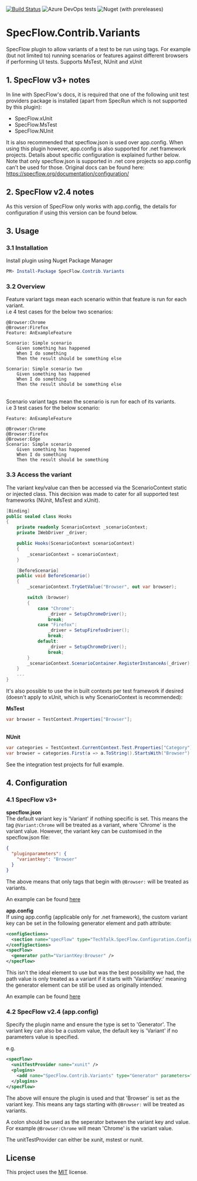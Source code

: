 [![Build Status](https://dev.azure.com/totaltestltd/Total%20Test/_apis/build/status/TotalTest.SpecFlow.Contrib.Variants?branchName=release)](https://dev.azure.com/totaltestltd/Total%20Test/_build/latest?definitionId=5&branchName=release)
![Azure DevOps tests](https://img.shields.io/azure-devops/tests/totaltestltd/Total%20Test/5)
![Nuget (with prereleases)](https://img.shields.io/nuget/vpre/specflow.contrib.variants)

# SpecFlow.Contrib.Variants
SpecFlow plugin to allow variants of a test to be run using tags.
For example (but not limited to) running scenarios or features against different browsers if performing UI tests.
Supports MsTest, NUnit and xUnit

## 1. SpecFlow v3+ notes
In line with SpecFlow's docs, it is required that one of the following unit test providers package is installed (apart from SpecRun which is not supported by this plugin):

- SpecFlow.xUnit
- SpecFlow.MsTest
- SpecFlow.NUnit

It is also recommended that specflow.json is used over app.config. When using this plugin however, app.config is also supported for .net framework projects. Details about specific configuration is explained further below.
\
Note that only specflow.json is supported in .net core projects so app.config can't be used for those. Original docs can be found here: 
https://specflow.org/documentation/configuration/

## 2. SpecFlow v2.4 notes
As this version of SpecFlow only works with app.config, the details for configuration if using this version can be found below.

## 3. Usage

### 3.1 Installation

Install plugin using Nuget Package Manager

```powershell
PM> Install-Package SpecFlow.Contrib.Variants
```

### 3.2 Overview
Feature variant tags mean each scenario within that feature is run for each variant.
\
i.e 4 test cases for the below two scenarios:
```gherkin
@Browser:Chrome
@Browser:Firefox
Feature: AnExampleFeature

Scenario: Simple scenario
	Given something has happened
	When I do something
	Then the result should be something else

Scenario: Simple scenario two
	Given something has happened
	When I do something
	Then the result should be something else
```
\
Scenario variant tags mean the scenario is run for each of its variants.
\
i.e 3 test cases for the below scenario:
```gherkin
Feature: AnExampleFeature

@Browser:Chrome
@Browser:Firefox
@Browser:Edge
Scenario: Simple scenario
	Given something has happened
	When I do something
	Then the result should be something
```

### 3.3 Access the variant
The variant key/value can then be accessed via the ScenarioContext static or injected class. This decision was made to cater for all supported test frameworks (NUnit, MsTest and xUnit).

```csharp
[Binding]
public sealed class Hooks
{
    private readonly ScenarioContext _scenarioContext;
    private IWebDriver _driver;

    public Hooks(ScenarioContext scenarioContext)
    {
        _scenarioContext = scenarioContext;
    }

    [BeforeScenario]
    public void BeforeScenario()
    {
        _scenarioContext.TryGetValue("Browser", out var browser);

        switch (browser)
        {
            case "Chrome":
                _driver = SetupChromeDriver();
                break;
            case "Firefox":
                _driver = SetupFirefoxDriver();
                break;
            default:
                _driver = SetupChromeDriver();
                break;
        }
        _scenarioContext.ScenarioContainer.RegisterInstanceAs(_driver);
    }
    ...
}
```

It's also possible to use the in built contexts per test framework if desired (doesn't apply to xUnit, which is why ScenarioContext is recommended):

__MsTest__
```csharp
var browser = TestContext.Properties["Browser"];
```
\
__NUnit__
```csharp
var categories = TestContext.CurrentContext.Test.Properties["Category"];
var browser = categories.First(a => a.ToString().StartsWith("Browser").ToString().Split(':')[1];
```

See the integration test projects for full example.

## 4. Configuration

### 4.1 SpecFlow v3+
__specflow.json__
\
The default variant key is 'Variant' if nothing specific is set. This means the tag `@Variant:Chrome` will be treated as a variant, where 'Chrome' is the variant value. However, the variant key can be customised in the specflow.json file:

```json
{
  "pluginparameters": {
    "variantkey": "Browser"
  }
}
```

The above means that only tags that begin with `@Browser:` will be treated as variants.

An example can be found [here](https://github.com/TotalTest/SpecFlow.Contrib.Variants/blob/master/tests/SpecFlow.Contrib.Variants.Core.MsTestProvider.IntegrationTests/specflow.json)

__app.config__
\
If using app.config (applicable only for .net framework), the custom variant key can be set in the following generator element and path attribute:

```XML
<configSections>
  <section name="specFlow" type="TechTalk.SpecFlow.Configuration.ConfigurationSectionHandler, TechTalk.SpecFlow" />
</configSections>
<specFlow>
  <generator path="VariantKey:Browser" />
</specFlow>
```
This isn't the ideal element to use but was the best possibility we had, the path value is only treated as a variant if it starts with 'VariantKey:' meaning the generator element can be still be used as originally intended.

An example can be found [here](https://github.com/TotalTest/SpecFlow.Contrib.Variants/blob/master/tests/SpecFlow.Contrib.Variants.MsTestProvider.IntegrationTests/App.config)

### 4.2 SpecFlow v2.4 (app.config)
Specify the plugin name and ensure the type is set to 'Generator'. The variant key can also be a custom value, the default key is 'Variant' if no parameters value is specified.

e.g. 
```XML
<specFlow>
  <unitTestProvider name="xunit" />
  <plugins>
    <add name="SpecFlow.Contrib.Variants" type="Generator" parameters="Browser" />
  </plugins>
</specFlow>
 ```
The above will ensure the plugin is used and that 'Browser' is set as the variant key. This means any tags starting with `@Browser:` will be treated as variants. 

A colon should be used as the seperator between the variant key and value. For example `@Browser:Chrome` will mean 'Chrome' is the variant value.

The unitTestProvider can either be xunit, mstest or nunit.



## License
This project uses the [MIT](https://choosealicense.com/licenses/mit/) license.

